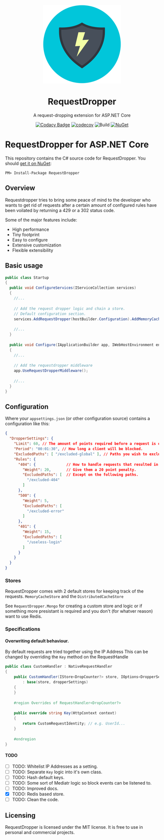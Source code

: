 <div align="center">

![Icon](images/icon.png)
# RequestDropper
A request-dropping extension for ASP.NET Core

[![Codacy Badge](https://api.codacy.com/project/badge/Grade/37469b3479e446889dcdec6e7562242a)](https://app.codacy.com/gh/Skamiplan/RequestDropper/dashboard)
[![codecov](https://codecov.io/gh/Skamiplan/RequestDropper/branch/main/graph/badge.svg?token=M89JEFLCQ2)](https://codecov.io/gh/Skamiplan/RequestDropper)
![Build](https://img.shields.io/github/workflow/status/Skamiplan/RequestDropper/Build)
[![NuGet](https://img.shields.io/nuget/v/RequestDropper.svg)](https://www.nuget.org/packages/RequestDropper/)
</div>

# RequestDropper for ASP.NET Core
This repository contains the C# source code for RequestDropper. You should [get it on NuGet](https://www.nuget.org/packages/RequestDropper/):

    PM> Install-Package RequestDropper

## Overview
Requestdropper tries to bring some peace of mind to the developer who wants to get rid of requests after a certain amount of configured rules have been voilated by returning a 429 or a 302 status code.

Some of the major features include:
- High performance
- Tiny footprint
- Easy to configure
- Extensive customization
- Flexible extensibility

## Basic usage

```C#
public class Startup
{
  public void ConfigureServices(IServiceCollection services)
  {
    //...

    // Add the request dropper logic and chain a store.
    // Default configuration section.
    services.AddRequestDropper(hostBuilder.Configuration).AddMemoryCacheStore();

    //...
  }
  
  public void Configure(IApplicationBuilder app, IWebHostEnvironment env)
  {
    //...
    
    // Add the requestdropper middleware 
    app.UseRequestDropperMiddleware(); 
    
    //...
  }
}
```

## Configuration

Where your `appsettings.json` (or other configuration source) contains a configuration like this:
```json
{
  "DropperSettings": {
    "Limit": 60, // The amount of points required before a request is dropped.
    "Period": "00:01:30", // How long a client will be blocked.
    "ExcludedPaths": [ "/excluded-global" ], // Paths you wish to exclude from being handled by the request dropper middleware.
    "Rules": {
      "404": {              // How to handle requests that resulted in a 404 status code.
        "Weight": 20,       // Give them a 20 point penalty.
        "ExcludedPaths": [  // Except on the following paths.
          "/excluded-404" 
        ]
      },
      "500": {
        "Weight": 5,
        "ExcludedPaths": [
          "/excluded-error"
        ]
      },
      "401": {
        "Weight": 15,
        "ExcludedPaths": [
          "/useless-login"
        ]
      }      
    }
  }
}
```

### Stores

RequestDropper comes with 2 default stores for keeping track of the requests.
`MemoryCacheStore` and the `DistributedCacheStore`

See `RequestDropper.Mongo` for creating a custom store and logic or if something more presistant is required and you don't (for whatver reason) want to use Redis.

### Specifications

#### Overwriting default behaviour.
By default requests are tried together using the IP Address
This can be changed by overriding the `Key` method on the RequestHandle

```C#
public class CustomHandler : NativeRequestHandler
{
    public CustomHandler(IStore<DropCounter?> store, IOptions<DropperSettings> dropperSettings)
        : base(store, dropperSettings)
    {
    }

    #region Overrides of RequestHandler<DropCounter?>

    public override string Key(HttpContext context)
    {
        return CustomRequestIdentity; // e.g. UserId...
    }

    #endregion
}
```
#### TODO

- [ ] TODO: Whitelist IP Addresses as a setting.
- [ ] TODO: Separate `Key` logic into it's own class.
- [ ] TODO: Hash default keys.
- [ ] TODO: Some sort of Mediatr logic so block events can be listened to.
- [ ] TODO: Improved docs.
- [x] TODO: Redis based store.
- [ ] TODO: Clean the code.

## Licensing

RequestDropper is licensed under the MIT license. It is free to use in personal and commercial projects.
